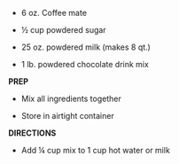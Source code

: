 -   6 oz. Coffee mate

-   ½ cup powdered sugar

-   25 oz. powdered milk (makes 8 qt.)

-   1 lb. powdered chocolate drink mix

**PREP**

-   Mix all ingredients together

-   Store in airtight container

**DIRECTIONS**

-   Add ¼ cup mix to 1 cup hot water or milk
